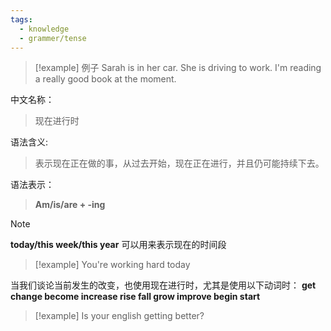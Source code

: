 ```yaml
---
tags:
  - knowledge
  - grammer/tense
---
```

> [!example] 例子
> Sarah is in her car. She is driving to work.
> I'm reading a really good book at the moment.

中文名称：
> 现在进行时

语法含义:
> 表示现在正在做的事，从过去开始，现在正在进行，并且仍可能持续下去。

语法表示：
> **Am/is/are + -ing**

> [!note]
> **today/this week/this year** 可以用来表示现在的时间段
> > [!example]
> > You're working hard today
> 
> 当我们谈论当前发生的改变，也使用现在进行时，尤其是使用以下动词时：
> **get change become increase rise fall grow improve begin start**
> > [!example]
> > Is your english getting better?



